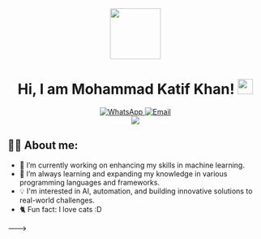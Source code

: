 <div align="center">
  <img src="https://media.giphy.com/media/M9gbBd9nbDrOTu1Mqx/giphy.gif" width="100"/>
</div>

<h1 align="center">
  Hi, I am Mohammad Katif Khan!
  <img src="https://media.giphy.com/media/hvRJCLFzcasrR4ia7z/giphy.gif" width="30px"/>
</h1>

<div align="center">
  <a href="https://wa.me/your-phone-number">
    <img src="https://img.shields.io/badge/WhatsApp-Chat%20with%20me-25D366?style=flat-square&logo=whatsapp&logoColor=white" alt="WhatsApp">
  </a>
  <a href="mailto:your-email@example.com">
    <img src="https://img.shields.io/badge/Email-Send%20me%20an%20email-D14836?style=flat-square&logo=gmail&logoColor=white" alt="Email">
  </a>
</div>


<div align="center">
  <img src="https://komarev.com/ghpvc/?username=MohammadKatif&style=flat-square&color=blue"/>
</div>

## :woman_technologist: About me:
- 🔭 I’m currently working on enhancing my skills in machine learning.
- 🌱 I’m always learning and expanding my knowledge in various programming languages and frameworks.
- 💡 I'm interested in AI, automation, and building innovative solutions to real-world challenges.
- 🐈 Fun fact: I love cats :D

<!--
## :hammer_and_wrench: Languages and tools:
<div>
  <img src="https://github.com/devicons/devicon/blob/master/icons/python/python-original.svg" title="Python" alt="Python" width="40" height="40"/>&nbsp;
  <img src="https://github.com/devicons/devicon/blob/master/icons/django/django-plain.svg" title="Django" alt="Django" width="40" height="40"/>&nbsp;
  <img src="https://github.com/devicons/devicon/blob/master/icons/pytorch/pytorch-original.svg" title="PyTorch" alt="PyTorch" width="40" height="40"/>&nbsp;
  <img src="https://github.com/devicons/devicon/blob/master/icons/scikitlearn/scikitlearn-original.svg" title="Scikitlearn" alt="Scikitlearn" width="40" height="40"/>&nbsp;
  <img src="https://github.com/devicons/devicon/blob/master/icons/matplotlib/matplotlib-original.svg" title="Matplotlib" alt="Matplotlib" width="40" height="40"/>&nbsp;
  <img src="https://github.com/devicons/devicon/blob/master/icons/numpy/numpy-original.svg" title="Numpy" alt="Numpy" width="40" height="40"/>&nbsp;
  <img src="https://github.com/devicons/devicon/blob/master/icons/pandas/pandas-original.svg" title="Pandas" alt="Pandas" width="40" height="40"/>&nbsp;
  <img src="https://github.com/devicons/devicon/blob/master/icons/html5/html5-original.svg" title="HTML" alt="HTML" width="40" height="40"/>&nbsp;
  <img src="https://github.com/devicons/devicon/blob/master/icons/css3/css3-original.svg" title="CSS" alt="CSS" width="40" height="40"/>&nbsp;
  <img src="https://github.com/devicons/devicon/blob/master/icons/bootstrap/bootstrap-original.svg" title="Bootstrap" alt="Bootstrap" width="40" height="40"/>&nbsp;
  <img src="https://github.com/MohammadKatif/MohammadKatif/assets/143898427/046a8c71-e893-4810-9f8d-69ee25676c17" title="C++" alt="C++" width="40" height="40"/>&nbsp;
  <img src="https://github.com/devicons/devicon/blob/master/icons/arduino/arduino-original.svg" title="Arduino" alt="Arduino" width="40" height="40"/>&nbsp;
  <img src="https://github.com/devicons/devicon/blob/master/icons/github/github-original.svg" title="Github" alt="Github" width="40" height="40"/>&nbsp;
  <img src="https://github.com/devicons/devicon/blob/master/icons/git/git-original.svg" title="Git" alt="Git" width="40" height="40"/>&nbsp;
  <img src="https://github.com/devicons/devicon/blob/master/icons/jupyter/jupyter-original.svg" title="Jupyter" alt="Jupyter" width="40" height="40"/>&nbsp;
  <img src="https://github.com/devicons/devicon/blob/master/icons/visualstudio/visualstudio-original.svg" title="Visual Studio" alt="Visual Studio" width="40" height="40"/>&nbsp;
  <img src="https://github.com/MohammadKatif/MohammadKatif/assets/143898427/b55d2644-12c6-4fac-be20-a7f8b488da12" title="Google Colab" alt="Google Colab" width="40" height="40"/>&nbsp;

<!--   <img src="" title="" alt="" width="40" height="40"/>&nbsp; -->
</div>
--->

<!---
MohammadKatif/MohammadKatif is a ✨ special ✨ repository because its `README.md` (this file) appears on your GitHub profile.
You can click the Preview link to take a look at your changes.
--->
